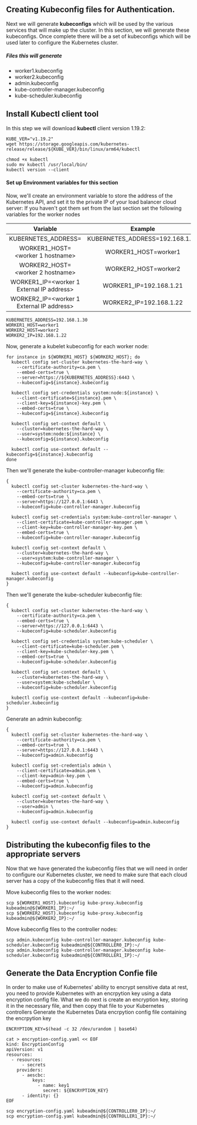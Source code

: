 ## Creating Kubeconfig files for Authentication. 

Next we will generate **kubeconfigs** which will be used by the various services that will make up the cluster. In this section, we will generate these kubeconfigs. Once complete there will be a set of kubeconfigs which will be used later to configure the Kubernetes cluster. 

##### Files this will generate
* worker1.kubeconfig
* worker2.kubeconfig
* admin.kubeconfig
* kube-controller-manager.kubeconfig
* kube-scheduler.kubeconfig

## Install Kubectl client tool
In this step we will download **kubectl** client version 1.19.2:
```
KUBE_VER="v1.19.2"
wget https://storage.googleapis.com/kubernetes-release/release/${KUBE_VER}/bin/linux/arm64/kubectl

chmod +x kubectl
sudo mv kubectl /usr/local/bin/
kubectl version --client
```
#### Set up Environment variables for this section
Now, we'll create an environment variable to store the address of the Kubernetes API, and set it to the private IP of your load balancer cloud server:
If you haven't got them set from the last section set the following variables for the worker nodes


| Variable                                        | Example                           | 
|:-----------------------------------------------:|:---------------------------------:|
| KUBERNETES_ADDRESS=<load balancer private ip>   | KUBERNETES_ADDRESS=192.168.1.30   |
| WORKER1_HOST=<worker 1 hostname>                | WORKER1_HOST=worker1              |
| WORKER2_HOST=<worker 2 hostname>                | WORKER2_HOST=worker2              |
| WORKER1_IP=<worker 1 External IP address>       | WORKER1_IP=192.168.1.21           |
| WORKER2_IP=<worker 1 External IP address>       | WORKER2_IP=192.168.1.22           |

```
KUBERNETES_ADDRESS=192.168.1.30
WORKER1_HOST=worker1 
WORKER2_HOST=worker2
WORKER2_IP=192.168.1.22

```
Now, generate a kubelet kubeconfig for each worker node:
```
for instance in ${WORKER1_HOST} ${WORKER2_HOST}; do
  kubectl config set-cluster kubernetes-the-hard-way \
    --certificate-authority=ca.pem \
    --embed-certs=true \
    --server=https://${KUBERNETES_ADDRESS}:6443 \
    --kubeconfig=${instance}.kubeconfig

  kubectl config set-credentials system:node:${instance} \
    --client-certificate=${instance}.pem \
    --client-key=${instance}-key.pem \
    --embed-certs=true \
    --kubeconfig=${instance}.kubeconfig

  kubectl config set-context default \
    --cluster=kubernetes-the-hard-way \
    --user=system:node:${instance} \
    --kubeconfig=${instance}.kubeconfig

  kubectl config use-context default --kubeconfig=${instance}.kubeconfig
done
```
Then we'll generate the kube-controller-manager kubeconfig file:
```
{
  kubectl config set-cluster kubernetes-the-hard-way \
    --certificate-authority=ca.pem \
    --embed-certs=true \
    --server=https://127.0.0.1:6443 \
    --kubeconfig=kube-controller-manager.kubeconfig

  kubectl config set-credentials system:kube-controller-manager \
    --client-certificate=kube-controller-manager.pem \
    --client-key=kube-controller-manager-key.pem \
    --embed-certs=true \
    --kubeconfig=kube-controller-manager.kubeconfig

  kubectl config set-context default \
    --cluster=kubernetes-the-hard-way \
    --user=system:kube-controller-manager \
    --kubeconfig=kube-controller-manager.kubeconfig

  kubectl config use-context default --kubeconfig=kube-controller-manager.kubeconfig
}
```
Then we'll generate the kube-scheduler kubeconfig file:
```
{
  kubectl config set-cluster kubernetes-the-hard-way \
    --certificate-authority=ca.pem \
    --embed-certs=true \
    --server=https://127.0.0.1:6443 \
    --kubeconfig=kube-scheduler.kubeconfig

  kubectl config set-credentials system:kube-scheduler \
    --client-certificate=kube-scheduler.pem \
    --client-key=kube-scheduler-key.pem \
    --embed-certs=true \
    --kubeconfig=kube-scheduler.kubeconfig

  kubectl config set-context default \
    --cluster=kubernetes-the-hard-way \
    --user=system:kube-scheduler \
    --kubeconfig=kube-scheduler.kubeconfig

  kubectl config use-context default --kubeconfig=kube-scheduler.kubeconfig
}
```
Generate an admin kubeconfig:
```
{
  kubectl config set-cluster kubernetes-the-hard-way \
    --certificate-authority=ca.pem \
    --embed-certs=true \
    --server=https://127.0.0.1:6443 \
    --kubeconfig=admin.kubeconfig

  kubectl config set-credentials admin \
    --client-certificate=admin.pem \
    --client-key=admin-key.pem \
    --embed-certs=true \
    --kubeconfig=admin.kubeconfig

  kubectl config set-context default \
    --cluster=kubernetes-the-hard-way \
    --user=admin \
    --kubeconfig=admin.kubeconfig

  kubectl config use-context default --kubeconfig=admin.kubeconfig
}
```
## Distributing the kubeconfig files to the appropriate servers
Now that we have generated the kubeconfig files that we will need in order to configure our Kubernetes cluster, we need to make sure that each cloud server has a copy of the kubeconfig files that it will need.

Move kubeconfig files to the worker nodes:
```
scp ${WORKER1_HOST}.kubeconfig kube-proxy.kubeconfig kubeadmin@${WORKER1_IP}:~/
scp ${WORKER2_HOST}.kubeconfig kube-proxy.kubeconfig kubeadmin@${WORKER2_IP}:~/
```
Move kubeconfig files to the controller nodes:
```
scp admin.kubeconfig kube-controller-manager.kubeconfig kube-scheduler.kubeconfig kubeadmin@${CONTROLLER0_IP}:~/
scp admin.kubeconfig kube-controller-manager.kubeconfig kube-scheduler.kubeconfig kubeadmin@${CONTROLLER1_IP}:~/
```

## Generate the Data Encryption Confie file
In order to make use of Kubernetes' ability to encrypt sensitive data at rest, you need to provide Kubernetes with an encrpytion key using a data encryption config file.
What we do next is create an encryption key, storing it in the necessary file, and then copy that file to your Kubernetes controllers
Generate the Kubernetes Data encrpytion config file containing the encrpytion key
```
ENCRYPTION_KEY=$(head -c 32 /dev/urandom | base64)

cat > encryption-config.yaml << EOF
kind: EncryptionConfig
apiVersion: v1
resources:
  - resources:
      - secrets
    providers:
      - aescbc:
          keys:
            - name: key1
              secret: ${ENCRYPTION_KEY}
      - identity: {}
EOF
```
```
scp encryption-config.yaml kubeadmin@${CONTROLLER0_IP}:~/
scp encryption-config.yaml kubeadmin@${CONTROLLER1_IP}:~/
```
